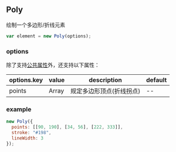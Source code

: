 ## Poly

绘制一个多边形/折线元素

```js
var element = new Poly(options);
```

### options

除了支持[公共属性](../Element.md)外，还支持以下属性：

| options.key | value        | description              | default |
| ----------- | ------------ | ------------------------ | ------- |
| points      | Array<array> | 规定多边形顶点(折线拐点) | --      |

### example

```js
new Poly({
  points: [[90, 190], [34, 56], [222, 333]],
  stroke: "#198",
  lineWidth: 3
});
```
